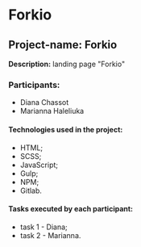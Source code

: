 # Forkio

## Project-name: Forkio

**Description:** landing page "Forkio"

### Participants:
* Diana Chassot
* Marianna Haleliuka

#### Technologies used in the project:
* HTML;
* SCSS;
* JavaScript;
* Gulp;
* NPM;
* Gitlab.

#### Tasks executed by each participant:
* task 1 - Diana;
* task 2 - Marianna.
